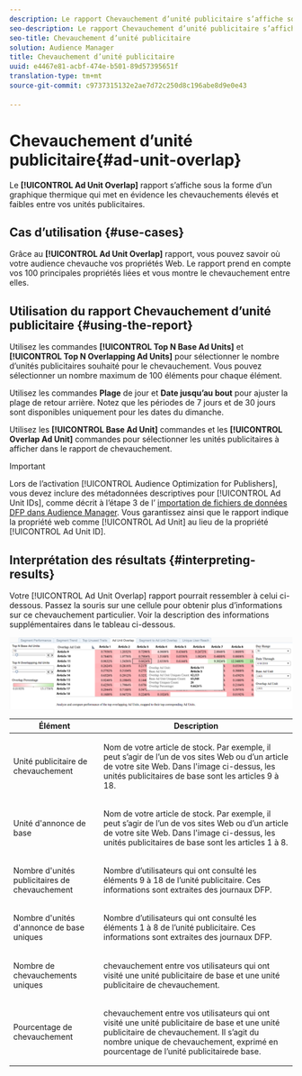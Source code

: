 ```yaml
---
description: Le rapport Chevauchement d’unité publicitaire s’affiche sous forme de graphique thermique qui met en évidence les chevauchements élevés et faibles entre vos unités publicitaires.
seo-description: Le rapport Chevauchement d’unité publicitaire s’affiche sous forme de graphique thermique qui met en évidence les chevauchements élevés et faibles entre vos unités publicitaires.
seo-title: Chevauchement d’unité publicitaire
solution: Audience Manager
title: Chevauchement d’unité publicitaire
uuid: e4467e81-acbf-474e-b501-89d57395651f
translation-type: tm+mt
source-git-commit: c9737315132e2ae7d72c250d8c196abe8d9e0e43

---
```



# Chevauchement d’unité publicitaire{#ad-unit-overlap}

Le **[!UICONTROL Ad Unit Overlap]** rapport s’affiche sous la forme d’un graphique thermique qui met en évidence les chevauchements élevés et faibles entre vos unités publicitaires.

## Cas d’utilisation {#use-cases}

Grâce au **[!UICONTROL Ad Unit Overlap]** rapport, vous pouvez savoir où votre audience chevauche vos propriétés Web. Le rapport prend en compte vos 100 principales propriétés liées et vous montre le chevauchement entre elles.

## Utilisation du rapport Chevauchement d’unité publicitaire {#using-the-report}

Utilisez les commandes **[!UICONTROL Top N Base Ad Units]** et **[!UICONTROL Top N Overlapping Ad Units]** pour sélectionner le nombre d’unités publicitaires souhaité pour le chevauchement. Vous pouvez sélectionner un nombre maximum de 100 éléments pour chaque élément.

Utilisez les commandes **Plage** de jour et **Date jusqu’au bout** pour ajuster la plage de retour arrière. Notez que les périodes de 7 jours et de 30 jours sont disponibles uniquement pour les dates du dimanche.

Utilisez les **[!UICONTROL Base Ad Unit]** commandes et les **[!UICONTROL Overlap Ad Unit]** commandes pour sélectionner les unités publicitaires à afficher dans le rapport de chevauchement.

>[!IMPORTANT]
>
>Lors de l’activation [!UICONTROL Audience Optimization for Publishers], vous devez inclure des métadonnées descriptives pour [!UICONTROL Ad Unit IDs], comme décrit à l’étape 3 de l’ [importation de fichiers de données DFP dans Audience Manager](../../../reporting/audience-optimization-reports/aor-publishers/import-dfp.md). Vous garantissez ainsi que le rapport indique la propriété web comme [!UICONTROL Ad Unit] au lieu de la propriété [!UICONTROL Ad Unit ID].

## Interprétation des résultats {#interpreting-results}

Votre [!UICONTROL Ad Unit Overlap] rapport pourrait ressembler à celui ci-dessous. Passez la souris sur une cellule pour obtenir plus d’informations sur ce chevauchement particulier. Voir la description des informations supplémentaires dans le tableau ci-dessous.

![](assets/publisher_ad_unit_overlap.png)

<table id="table_22340F45B1B94D3796174CB30A60E212"> 
 <thead> 
  <tr> 
   <th colname="col1" class="entry"> Élément </th> 
   <th colname="col2" class="entry"> Description </th> 
  </tr>
 </thead>
 <tbody> 
  <tr> 
   <td colname="col1"> <p><span class="wintitle"> Unité publicitaire de chevauchement</span> </p> </td> 
   <td colname="col2"> <p>Nom de votre article de stock. Par exemple, il peut s’agir de l’un de vos sites Web ou d’un article de votre site Web. Dans l'image ci-dessus, les unités publicitaires de base sont les articles 9 à 18. </p> </td> 
  </tr> 
  <tr> 
   <td colname="col1"> <p><span class="wintitle"> Unité d'annonce de base</span> </p> </td> 
   <td colname="col2"> <p>Nom de votre article de stock. Par exemple, il peut s’agir de l’un de vos sites Web ou d’un article de votre site Web. Dans l'image ci-dessus, les unités publicitaires de base sont les articles 1 à 8. </p> </td> 
  </tr> 
  <tr> 
   <td colname="col1"> <p><span class="wintitle"> Nombre d'unités publicitaires de chevauchement</span> </p> </td> 
   <td colname="col2"> <p>Nombre d’utilisateurs qui ont consulté les éléments 9 à 18 de l’unité publicitaire. Ces informations sont extraites des journaux DFP. </p> </td> 
  </tr> 
  <tr> 
   <td colname="col1"> <p><span class="wintitle"> Nombre d'unités d'annonce de base uniques</span> </p> </td> 
   <td colname="col2"> <p>Nombre d’utilisateurs qui ont consulté les éléments 1 à 8 de l’unité publicitaire. Ces informations sont extraites des journaux DFP. </p> </td> 
  </tr> 
  <tr> 
   <td colname="col1"> <p><span class="wintitle"> Nombre de chevauchements uniques</span> </p> </td> 
   <td colname="col2"> <p>chevauchement entre vos utilisateurs qui ont visité une unité <span class="wintitle"> publicitaire</span> de base et une unité <span class="wintitle"></span>publicitaire de chevauchement. </p> </td> 
  </tr> 
  <tr> 
   <td colname="col1"> <p><span class="wintitle"> Pourcentage de chevauchement</span> </p> </td> 
   <td colname="col2"> <p>chevauchement entre vos utilisateurs qui ont visité une unité <span class="wintitle"> publicitaire</span> de base et une unité <span class="wintitle"></span>publicitaire de chevauchement. Il s’agit du nombre <span class="wintitle"> unique de chevauchement</span>, exprimé en pourcentage de l’unité <span class="wintitle"> publicitaire</span>de base. </p> </td> 
  </tr> 
 </tbody> 
</table>
